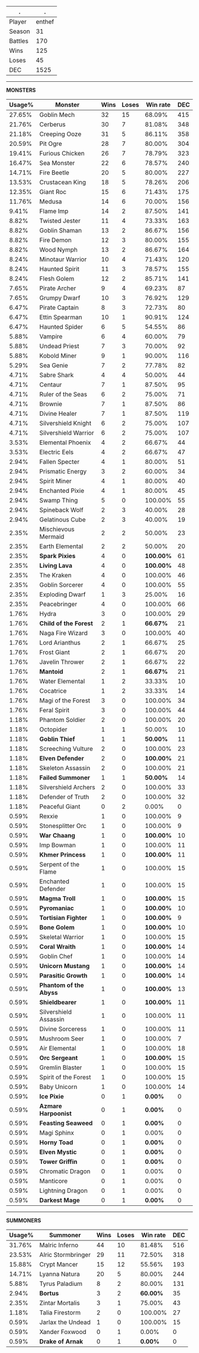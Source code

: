 .|.
|-|-
Player|enthef
Season|31
Battles|170
Wins|125
Loses|45
DEC|1525

---
**MONSTERS**

Usage%|Monster|Wins|Loses|Win rate|DEC|
-|-|-|-|-|-|
27.65%|Goblin Mech|32|15|68.09%|415|
21.76%|Cerberus|30|7|81.08%|348|
21.18%|Creeping Ooze|31|5|86.11%|358|
20.59%|Pit Ogre|28|7|80.00%|304|
19.41%|Furious Chicken|26|7|78.79%|323|
16.47%|Sea Monster|22|6|78.57%|240|
14.71%|Fire Beetle|20|5|80.00%|227|
13.53%|Crustacean King|18|5|78.26%|206|
12.35%|Giant Roc|15|6|71.43%|175|
11.76%|Medusa|14|6|70.00%|156|
9.41%|Flame Imp|14|2|87.50%|141|
8.82%|Twisted Jester|11|4|73.33%|163|
8.82%|Goblin Shaman|13|2|86.67%|156|
8.82%|Fire Demon|12|3|80.00%|155|
8.82%|Wood Nymph|13|2|86.67%|164|
8.24%|Minotaur Warrior|10|4|71.43%|120|
8.24%|Haunted Spirit|11|3|78.57%|155|
8.24%|Flesh Golem|12|2|85.71%|141|
7.65%|Pirate Archer|9|4|69.23%|87|
7.65%|Grumpy Dwarf|10|3|76.92%|129|
6.47%|Pirate Captain|8|3|72.73%|80|
6.47%|Ettin Spearman|10|1|90.91%|124|
6.47%|Haunted Spider|6|5|54.55%|86|
5.88%|Vampire|6|4|60.00%|79|
5.88%|Undead Priest|7|3|70.00%|92|
5.88%|Kobold Miner|9|1|90.00%|116|
5.29%|Sea Genie|7|2|77.78%|82|
4.71%|Sabre Shark|4|4|50.00%|44|
4.71%|Centaur|7|1|87.50%|95|
4.71%|Ruler of the Seas|6|2|75.00%|71|
4.71%|Brownie|7|1|87.50%|86|
4.71%|Divine Healer|7|1|87.50%|119|
4.71%|Silvershield Knight|6|2|75.00%|107|
4.71%|Silvershield Warrior|6|2|75.00%|107|
3.53%|Elemental Phoenix|4|2|66.67%|44|
3.53%|Electric Eels|4|2|66.67%|47|
2.94%|Fallen Specter|4|1|80.00%|51|
2.94%|Prismatic Energy|3|2|60.00%|34|
2.94%|Spirit Miner|4|1|80.00%|40|
2.94%|Enchanted Pixie|4|1|80.00%|45|
2.94%|Swamp Thing|5|0|100.00%|55|
2.94%|Spineback Wolf|2|3|40.00%|28|
2.94%|Gelatinous Cube|2|3|40.00%|19|
2.35%|Mischievous Mermaid|2|2|50.00%|23|
2.35%|Earth Elemental|2|2|50.00%|20|
2.35%|**Spark Pixies**|4|0|**100.00%**|61|
2.35%|**Living Lava**|4|0|**100.00%**|48|
2.35%|The Kraken|4|0|100.00%|46|
2.35%|Goblin Sorcerer|4|0|100.00%|55|
2.35%|Exploding Dwarf|1|3|25.00%|16|
2.35%|Peacebringer|4|0|100.00%|66|
1.76%|Hydra|3|0|100.00%|29|
1.76%|**Child of the Forest**|2|1|**66.67%**|21|
1.76%|Naga Fire Wizard|3|0|100.00%|40|
1.76%|Lord Arianthus|2|1|66.67%|25|
1.76%|Frost Giant|2|1|66.67%|20|
1.76%|Javelin Thrower|2|1|66.67%|22|
1.76%|**Mantoid**|2|1|**66.67%**|21|
1.76%|Water Elemental|1|2|33.33%|10|
1.76%|Cocatrice|1|2|33.33%|14|
1.76%|Magi of the Forest|3|0|100.00%|34|
1.76%|Feral Spirit|3|0|100.00%|44|
1.18%|Phantom Soldier|2|0|100.00%|20|
1.18%|Octopider|1|1|50.00%|10|
1.18%|**Goblin Thief**|1|1|**50.00%**|11|
1.18%|Screeching Vulture|2|0|100.00%|23|
1.18%|**Elven Defender**|2|0|**100.00%**|21|
1.18%|Skeleton Assassin|2|0|100.00%|21|
1.18%|**Failed Summoner**|1|1|**50.00%**|14|
1.18%|Silvershield Archers|2|0|100.00%|33|
1.18%|Defender of Truth|2|0|100.00%|32|
1.18%|Peaceful Giant|0|2|0.00%|0|
0.59%|Rexxie|1|0|100.00%|9|
0.59%|Stonesplitter Orc|1|0|100.00%|9|
0.59%|**War Chaang**|1|0|**100.00%**|10|
0.59%|Imp Bowman|1|0|100.00%|11|
0.59%|**Khmer Princess**|1|0|**100.00%**|11|
0.59%|Serpent of the Flame|1|0|100.00%|15|
0.59%|Enchanted Defender|1|0|100.00%|15|
0.59%|**Magma Troll**|1|0|**100.00%**|15|
0.59%|**Pyromaniac**|1|0|**100.00%**|10|
0.59%|**Tortisian Fighter**|1|0|**100.00%**|9|
0.59%|**Bone Golem**|1|0|**100.00%**|10|
0.59%|Skeletal Warrior|1|0|100.00%|15|
0.59%|**Coral Wraith**|1|0|**100.00%**|14|
0.59%|Goblin Chef|1|0|100.00%|14|
0.59%|**Unicorn Mustang**|1|0|**100.00%**|14|
0.59%|**Parasitic Growth**|1|0|**100.00%**|14|
0.59%|**Phantom of the Abyss**|1|0|**100.00%**|13|
0.59%|**Shieldbearer**|1|0|**100.00%**|11|
0.59%|Silvershield Assassin|1|0|100.00%|11|
0.59%|Divine Sorceress|1|0|100.00%|11|
0.59%|Mushroom Seer|1|0|100.00%|7|
0.59%|Air Elemental|1|0|100.00%|18|
0.59%|**Orc Sergeant**|1|0|**100.00%**|15|
0.59%|Gremlin Blaster|1|0|100.00%|15|
0.59%|Spirit of the Forest|1|0|100.00%|15|
0.59%|Baby Unicorn|1|0|100.00%|14|
0.59%|**Ice Pixie**|0|1|**0.00%**|0|
0.59%|**Azmare Harpoonist**|0|1|**0.00%**|0|
0.59%|**Feasting Seaweed**|0|1|**0.00%**|0|
0.59%|Magi Sphinx|0|1|0.00%|0|
0.59%|**Horny Toad**|0|1|**0.00%**|0|
0.59%|**Elven Mystic**|0|1|**0.00%**|0|
0.59%|**Tower Griffin**|0|1|**0.00%**|0|
0.59%|Chromatic Dragon|0|1|0.00%|0|
0.59%|Manticore|0|1|0.00%|0|
0.59%|Lightning Dragon|0|1|0.00%|0|
0.59%|**Darkest Mage**|0|1|**0.00%**|0|

---
**SUMMONERS**

Usage%|Summoner|Wins|Loses|Win rate|DEC|
-|-|-|-|-|-|
31.76%|Malric Inferno|44|10|81.48%|516|
23.53%|Alric Stormbringer|29|11|72.50%|318|
15.88%|Crypt Mancer|15|12|55.56%|193|
14.71%|Lyanna Natura|20|5|80.00%|244|
5.88%|Tyrus Paladium|8|2|80.00%|131|
2.94%|**Bortus**|3|2|**60.00%**|35|
2.35%|Zintar Mortalis|3|1|75.00%|43|
1.18%|Talia Firestorm|2|0|100.00%|27|
0.59%|Jarlax the Undead|1|0|100.00%|15|
0.59%|Xander Foxwood|0|1|0.00%|0|
0.59%|**Drake of Arnak**|0|1|**0.00%**|0|
